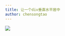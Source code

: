 ```yaml
---
title: 让一个div垂直水平居中
author: chensongtao
---
```


<img data-fancybox="gallery" src="https://mp-780ec593-98c3-47c6-9328-1690ac79007b.cdn.bspapp.com/images//divcenter.png" />

<script setup>
  import useFancybox from '@use/useFancybox.js'
  useFancybox()
</script>
